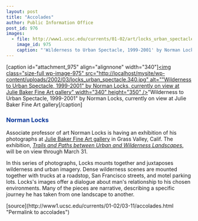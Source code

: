 ```yaml
---
layout: post
title: "Accolades"
author: Public Information Office
post_id: 976
images:
  - file: http://www1.ucsc.edu/currents/01-02/art/locks_urban_spectacle.340.jpg
    image_id: 975
    caption: "'Wilderness to Urban Spectacle, 1999-2001' by Norman Locks, currently on view at Julie Baker Fine Art gallery"
---
```


[caption id="attachment_975" align="alignnone" width="340"]<a href="http://localhost/mysite/wp-content/uploads/2002/03/locks_urban_spectacle.340.jpg"><img class="size-full wp-image-975" src="http://localhost/mysite/wp-content/uploads/2002/03/locks_urban_spectacle.340.jpg" alt=""Wilderness to Urban Spectacle, 1999-2001" by Norman Locks, currently on view at Julie Baker Fine Art gallery" width="340" height="350" /></a>"Wilderness to Urban Spectacle, 1999-2001" by Norman Locks, currently on view at Julie Baker Fine Art gallery[/caption]
<h3>
  <font color="#003399">Norman Locks</font>
</h3>Associate professor of art Norman Locks is having an exhibition of his photographs at <a href="http://www.juliebakerfineart.com/index.html">Julie Baker Fine Art gallery</a> in Grass Valley, Calif. The exhibition, <a href="http://www.juliebakerfineart.com/exhibitions/index.html"><i>Trails and Paths between Urban and Wilderness Landscapes</i>,</a> will be on view through March 31.
<p>
  In this series of photographs, Locks mounts together and juxtaposes wilderness and urban imagery. Dense wilderness scenes are mounted together with trucks at a roadstop, San Francisco streets, and motel parking lots. Locks's images offer a dialogue about man's relationship to his chosen environments. Many of the pieces are narrative, describing a specific journey he has taken from one landscape to another.
</p>
<p>
  </p>
<p>

</p>
[source](http://www1.ucsc.edu/currents/01-02/03-11/accolades.html "Permalink to accolades")
